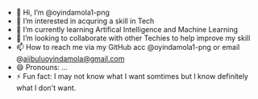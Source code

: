 - 👋 Hi, I’m @oyindamola1-png
- 👀 I’m interested in acquring a skill in Tech
- 🌱 I’m currently learning Artifical Intelligence and Machine Learning
- 💞️ I’m looking to collaborate with other Techies to help improve my skill
- 📫 How to reach me via my GitHub acc @oyindamola1-png or email @ajibuluoyindamola@gmail.com
- 😄 Pronouns: ...
- ⚡ Fun fact: I may not know what I want somtimes but I know definitely what I don't want.
  

<!---
oyindamola1-png/oyindamola1-png is a ✨ special ✨ repository because its `README.md` (this file) appears on your GitHub profile.
You can click the Preview link to take a look at your changes.
--->
